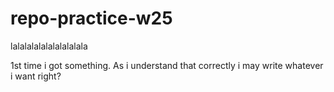 # repo-practice-w25
lalalalalalalalalalala

1st time i got something. As i understand that correctly i may write whatever i want right? 
